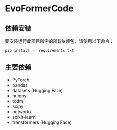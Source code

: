 # EvoFormerCode

## 依赖安装

要安装运行此项目所需的所有依赖包，请使用以下命令：

```bash
pip install -r requirements.txt
```

## 主要依赖

- PyTorch
- pandas
- datasets (Hugging Face)
- numpy
- tqdm
- scipy
- networkx
- scikit-learn
- transformers (Hugging Face)